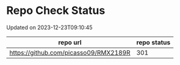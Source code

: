 # Repo Check Status

Updated on 2023-12-23T09:10:45

| repo url | repo status |
| -------- | -------- | 
|  https://github.com/picasso09/RMX2189R |  301 |
